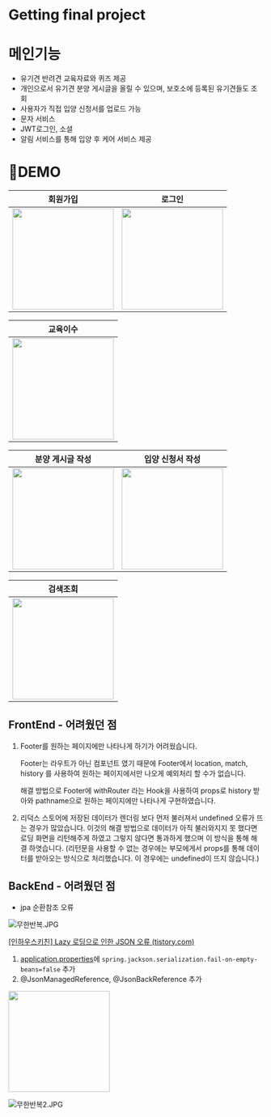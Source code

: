 Getting final project
========================



메인기능
=========================
- 유기견 반려견 교육자료와 퀴즈 제공
- 개인으로서 유기견 분양 게시글을 올릴 수 있으며, 보호소에 등록된 유기견들도 조회
- 사용자가 직접 입양 신청서를 업로드 가능
- 문자 서비스
- JWT로그인, 소셜
- 알림 서비스를 통해 입양 후 케어 서비스 제공

🚀DEMO
==========================

|                                                                                                           회원가입 |로그인|
|--------------------------------------------------------------------------------------------------------------------------------|---|
|<img src = "https://user-images.githubusercontent.com/80088918/141507977-bfd22590-af0f-4e9e-bca0-e1d4f1aa9581.gif" width="200" >|<img src = "https://user-images.githubusercontent.com/80088918/141508027-5c43efea-d180-49b7-8077-af8c81016e9d.gif" width="200" >|




|                                                                                                           교육이수 |
|--------------------------------------------------------------------------------------------------------------------------------|
|<img src = "https://user-images.githubusercontent.com/80088918/141513256-af9a1583-3563-450a-9e1c-6a9a6210ce94.gif" width="200" >|


|                                                                                                            분양 게시글 작성 |입양 신청서 작성|
|--------------------------------------------------------------------------------------------------------------------------------|---|
|<img src = "https://user-images.githubusercontent.com/80088918/141517814-c28b2afa-2bdc-4fcb-a60c-59d69c48c2ed.gif" width="200" >|<img src = "https://user-images.githubusercontent.com/80088918/141517851-b9c256ed-4eeb-4420-9ee2-9524b03cbeef.gif" width="200" >|



|                                                                                                         검색조회 |
|--------------------------------------------------------------------------------------------------------------------------------|
|<img src = "https://user-images.githubusercontent.com/80088918/141520147-9d1c7156-ba30-4b7b-8bc2-f3c7881e27af.gif" width="200" >|



## FrontEnd  - 어려웠던 점

1. Footer를 원하는 페이지에만 나타나게 하기가 어려웠습니다.  
    
    Footer는 라우트가 아닌 컴포넌트 였기 때문에  Footer에서 location, match, history 를 사용하여 원하는 페이지에서만 나오게 예외처리 할 수가 없습니다. 
    
    해결 방법으로 Footer에 withRouter 라는 Hook을 사용하여 props로 history 받아와 pathname으로 원하는 페이지에만 나타나게 구현하였습니다.
    
2. 리덕스 스토어에 저장된 데이터가 렌더링 보다 먼저 불러져서 undefined  오류가 뜨는 경우가 많았습니다.  이것의 해결 방법으로 데이터가 아직 불러와지지 못 했다면 로딩 화면을 리턴해주게 하였고 그렇지 않다면 통과하게 했으며 이 방식을 통해 해결 하엿습니다.
(리턴문을 사용할 수 없는 경우에는 부모에게서 props를 통해 데이터를 받아오는 방식으로 처리했습니다. 이 경우에는 undefined이 뜨지 않습니다.)


## BackEnd - 어려웠던 점

- jpa 순환참조 오류

![무한반복.JPG](https://s3-us-west-2.amazonaws.com/secure.notion-static.com/0c147eb3-3875-4bd8-a9a5-5b0a8a07375b/무한반복.jpg)

[[인하우스키친] Lazy 로딩으로 인한 JSON 오류 (tistory.com)](https://jhkang-tech.tistory.com/92)

1. [application.properties](http://application.properties)에 `spring.jackson.serialization.fail-on-empty-beans=false` 추가
2. @JsonManagedReference, @JsonBackReference 추가

<img src = "https://s3-us-west-2.amazonaws.com/secure.notion-static.com/ae1eee9e-d0d1-44e1-b97c-28132afea5dc/무한반복.jpg" width="200" >


![무한반복2.JPG](https://s3-us-west-2.amazonaws.com/secure.notion-static.com/47d56227-c2a2-4b08-be89-8689ddc023c4/무한반복2.jpg)
